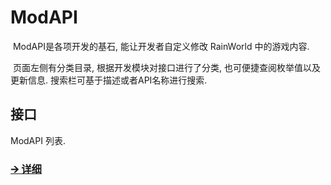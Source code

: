 # ModAPI

​ ModAPI是各项开发的基石, 能让开发者自定义修改 RainWorld 中的游戏内容.

​ 页面左侧有分类目录, 根据开发模块对接口进行了分类, 也可便捷查阅枚举值以及更新信息. 搜索栏可基于描述或者API名称进行搜索.

## 接口

ModAPI 列表.

### [🡪 详细](interface/start)
